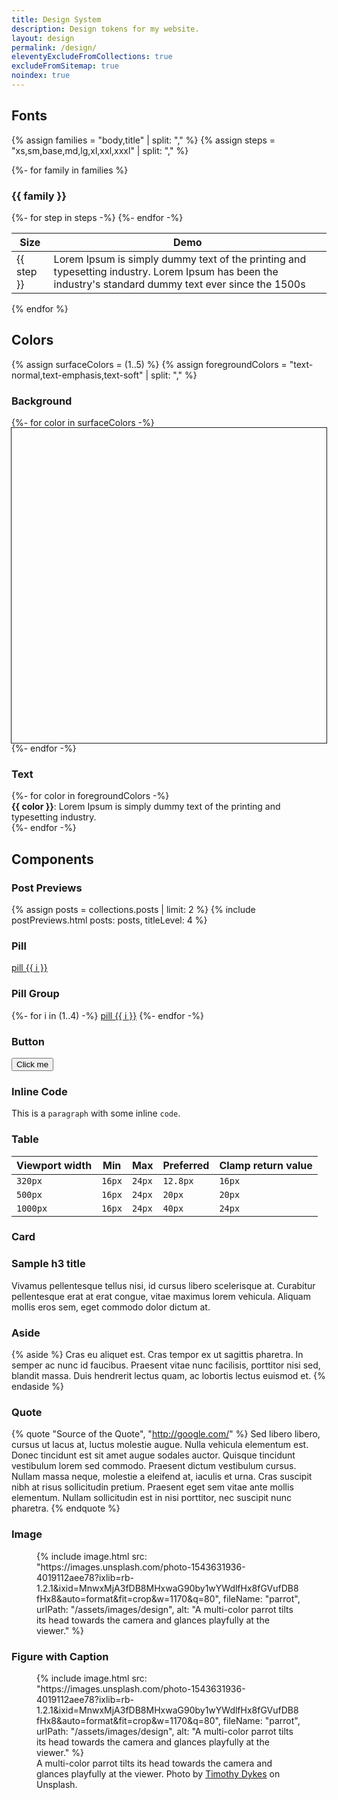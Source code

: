 ```yaml
---
title: Design System
description: Design tokens for my website.
layout: design
permalink: /design/
eleventyExcludeFromCollections: true
excludeFromSitemap: true
noindex: true
---
```


## Fonts

{% assign families = "body,title" | split: "," %}
{% assign steps = "xs,sm,base,md,lg,xl,xxl,xxxl" | split: "," %}

{%- for family in families %}
### {{ family }}
  <table>
    <thead>
      <tr>
        <th scope="col">Size</th>
        <th scope="col">Demo</th>
      </tr>
    </thead>
    <tbody>
      {%- for step in steps -%}
        <tr>
          <td>{{ step }}</td>
          <td class="fs-{{ step }}" style="font-family: var(--ff-{{ family }});">Lorem Ipsum is simply dummy text of the printing and typesetting industry. Lorem Ipsum has been the industry's standard dummy text ever since the 1500s</td>
        </tr>
      {%- endfor -%}
    </tbody>
  </table>
{% endfor %}

## Colors

{% assign surfaceColors = (1..5) %}
{% assign foregroundColors = "text-normal,text-emphasis,text-soft" | split: "," %}

### Background

<div class="col-wrap" style="--columns: {{ surfaceColors | size }}; --container-width: 10rem;">
{%- for color in surfaceColors -%}
  <div style="background-color: var(--color-surface-{{ color }}); aspect-ratio: 1; outline: solid 1px;"></div>
{%- endfor -%}
</div>

### Text

<div  class="col-wrap" style="--columns: 3;">
{%- for color in foregroundColors -%}
  <div style="color: var(--color-{{ color }})"><strong>{{ color }}</strong>: Lorem Ipsum is simply dummy text of the printing and typesetting industry.</div>
{%- endfor -%}
</div>

## Components

### Post Previews

{% assign posts = collections.posts | limit: 2 %}
{% include postPreviews.html posts: posts, titleLevel: 4 %}

### Pill

<a href="#pill" class="pill" data-shape="round" data-size="sm">pill {{ i }}</a>

### Pill Group

<div class="pill-group">
  {%- for i in (1..4) -%}
    <a href="#pill" class="pill" data-shape="round" data-size="sm">pill {{ i }}</a>
  {%- endfor -%}
</div>

### Button

<button class="button" type="button">Click me</button>

### Inline Code

This is a `paragraph` with some inline `code`.

### Table

<table>
  <thead>
    <tr>
      <th scope="col">Viewport width</th>
      <th scope="col" class="numeric">Min</th>
      <th scope="col" class="numeric">Max</th>
      <th scope="col" class="numeric">Preferred</th>
      <th scope="col">Clamp return value</th>
    </tr>
  </thead>
  <tbody>
    <tr>
      <td class="numeric"><code>320px</code></td>
      <td class="numeric"><code>16px</code></td>
      <td class="numeric"><code>24px</code></td>
      <td class="numeric"><code>12.8px</code></td>
      <td class="numeric"><code>16px</code></td>
    </tr>
    <tr>
      <td class="numeric"><code>500px</code></td>
      <td class="numeric"><code>16px</code></td>
      <td class="numeric"><code>24px</code></td>
      <td class="numeric"><code>20px</code></td>
      <td class="numeric"><code>20px</code></td>
    </tr>
    <tr>
      <td class="numeric"><code>1000px</code></td>
      <td class="numeric"><code>16px</code></td>
      <td class="numeric"><code>24px</code></td>
      <td class="numeric"><code>40px</code></td>
      <td class="numeric"><code>24px</code></td>
    </tr>
  </tbody>
</table>

### Card

<div class="card">
  <h3>Sample h3 title</h3>
  Vivamus pellentesque tellus nisi, id cursus libero scelerisque at. Curabitur pellentesque erat at erat congue, vitae maximus lorem vehicula. Aliquam mollis eros sem, eget commodo dolor dictum at.
</div>

### Aside

{% aside %}
  Cras eu aliquet est. Cras tempor ex ut sagittis pharetra. In semper ac nunc id faucibus. Praesent vitae nunc facilisis, porttitor nisi sed, blandit massa. Duis hendrerit lectus quam, ac lobortis lectus euismod et.
{% endaside %}

### Quote

{% quote "Source of the Quote", "http://google.com/" %}
  Sed libero libero, cursus ut lacus at, luctus molestie augue. Nulla vehicula elementum est. Donec tincidunt est sit amet augue sodales auctor. Quisque tincidunt vestibulum lorem sed commodo. Praesent dictum vestibulum cursus. Nullam massa neque, molestie a eleifend at, iaculis et urna. Cras suscipit nibh at risus sollicitudin pretium. Praesent eget sem vitae ante mollis elementum. Nullam sollicitudin est in nisi porttitor, nec suscipit nunc pharetra.
{% endquote %}

### Image

<figure class="full-bleed">
  {% include image.html src: "https://images.unsplash.com/photo-1543631936-4019112aee78?ixlib=rb-1.2.1&ixid=MnwxMjA3fDB8MHxwaG90by1wYWdlfHx8fGVufDB8fHx8&auto=format&fit=crop&w=1170&q=80", fileName: "parrot", urlPath: "/assets/images/design", alt: "A multi-color parrot tilts its head towards the camera and glances playfully at the viewer." %}
</figure>

### Figure with Caption

<figure class="full-bleed prose stack gap--2">
  {% include image.html src: "https://images.unsplash.com/photo-1543631936-4019112aee78?ixlib=rb-1.2.1&ixid=MnwxMjA3fDB8MHxwaG90by1wYWdlfHx8fGVufDB8fHx8&auto=format&fit=crop&w=1170&q=80", fileName: "parrot", urlPath: "/assets/images/design", alt: "A multi-color parrot tilts its head towards the camera and glances playfully at the viewer." %}
  <figcaption class="fs-sm container">A multi-color parrot tilts its head towards the camera and glances playfully at the viewer. Photo by <a href="https://unsplash.com/photos/Xxo3-8bqGro">Timothy Dykes</a> on Unsplash.</figcaption>
</figure>
